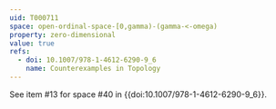 ```yaml
---
uid: T000711
space: open-ordinal-space-[0,gamma)-(gamma-<-omega)
property: zero-dimensional
value: true
refs:
  - doi: 10.1007/978-1-4612-6290-9_6
    name: Counterexamples in Topology
---
```

See item #13 for space #40 in {{doi:10.1007/978-1-4612-6290-9_6}}.
